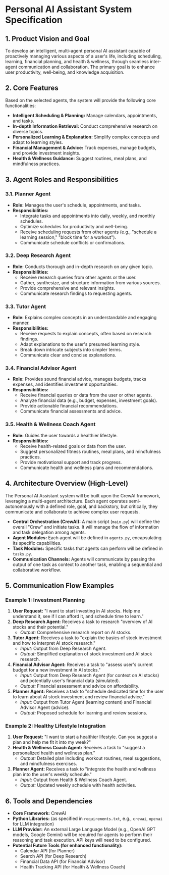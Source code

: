 # Personal AI Assistant System Specification

## 1. Product Vision and Goal
To develop an intelligent, multi-agent personal AI assistant capable of proactively managing various aspects of a user's life, including scheduling, learning, financial planning, and health & wellness, through seamless inter-agent communication and collaboration. The primary goal is to enhance user productivity, well-being, and knowledge acquisition.

## 2. Core Features
Based on the selected agents, the system will provide the following core functionalities:
*   **Intelligent Scheduling & Planning:** Manage calendars, appointments, and tasks.
*   **In-depth Information Retrieval:** Conduct comprehensive research on diverse topics.
*   **Personalized Learning & Explanation:** Simplify complex concepts and adapt to learning styles.
*   **Financial Management & Advice:** Track expenses, manage budgets, and provide investment insights.
*   **Health & Wellness Guidance:** Suggest routines, meal plans, and mindfulness practices.

## 3. Agent Roles and Responsibilities

### 3.1. Planner Agent
*   **Role:** Manages the user's schedule, appointments, and tasks.
*   **Responsibilities:**
    *   Integrate tasks and appointments into daily, weekly, and monthly schedules.
    *   Optimize schedules for productivity and well-being.
    *   Receive scheduling requests from other agents (e.g., "schedule a learning session," "block time for a workout").
    *   Communicate schedule conflicts or confirmations.

### 3.2. Deep Research Agent
*   **Role:** Conducts thorough and in-depth research on any given topic.
*   **Responsibilities:**
    *   Receive research queries from other agents or the user.
    *   Gather, synthesize, and structure information from various sources.
    *   Provide comprehensive and relevant insights.
    *   Communicate research findings to requesting agents.

### 3.3. Tutor Agent
*   **Role:** Explains complex concepts in an understandable and engaging manner.
*   **Responsibilities:**
    *   Receive requests to explain concepts, often based on research findings.
    *   Adapt explanations to the user's presumed learning style.
    *   Break down intricate subjects into simpler terms.
    *   Communicate clear and concise explanations.

### 3.4. Financial Advisor Agent
*   **Role:** Provides sound financial advice, manages budgets, tracks expenses, and identifies investment opportunities.
*   **Responsibilities:**
    *   Receive financial queries or data from the user or other agents.
    *   Analyze financial data (e.g., budget, expenses, investment goals).
    *   Provide actionable financial recommendations.
    *   Communicate financial assessments and advice.

### 3.5. Health & Wellness Coach Agent
*   **Role:** Guides the user towards a healthier lifestyle.
*   **Responsibilities:**
    *   Receive health-related goals or data from the user.
    *   Suggest personalized fitness routines, meal plans, and mindfulness practices.
    *   Provide motivational support and track progress.
    *   Communicate health and wellness plans and recommendations.

## 4. Architecture Overview (High-Level)

The Personal AI Assistant system will be built upon the CrewAI framework, leveraging a multi-agent architecture. Each agent operates semi-autonomously with a defined role, goal, and backstory, but critically, they communicate and collaborate to achieve complex user requests.

*   **Central Orchestration (CrewAI):** A main script (`main.py`) will define the overall "Crew" and initiate tasks. It will manage the flow of information and task delegation among agents.
*   **Agent Modules:** Each agent will be defined in `agents.py`, encapsulating its specific capabilities.
*   **Task Modules:** Specific tasks that agents can perform will be defined in `tasks.py`.
*   **Communication Channels:** Agents will communicate by passing the output of one task as context to another task, enabling a sequential and collaborative workflow.

## 5. Communication Flow Examples

### Example 1: Investment Planning
1.  **User Request:** "I want to start investing in AI stocks. Help me understand it, see if I can afford it, and schedule time to learn."
2.  **Deep Research Agent:** Receives a task to research "overview of AI stocks and their potential."
    *   *Output:* Comprehensive research report on AI stocks.
3.  **Tutor Agent:** Receives a task to "explain the basics of stock investment and how to interpret AI stock research."
    *   *Input:* Output from Deep Research Agent.
    *   *Output:* Simplified explanation of stock investment and AI stock research.
4.  **Financial Advisor Agent:** Receives a task to "assess user's current budget for a new investment in AI stocks."
    *   *Input:* Output from Deep Research Agent (for context on AI stocks) and potentially user's financial data (simulated).
    *   *Output:* Financial assessment and advice on affordability.
5.  **Planner Agent:** Receives a task to "schedule dedicated time for the user to learn about AI stock investment and review financial advice."
    *   *Input:* Output from Tutor Agent (learning content) and Financial Advisor Agent (advice).
    *   *Output:* Proposed schedule for learning and review sessions.

### Example 2: Healthy Lifestyle Integration
1.  **User Request:** "I want to start a healthier lifestyle. Can you suggest a plan and help me fit it into my week?"
2.  **Health & Wellness Coach Agent:** Receives a task to "suggest a personalized health and wellness plan."
    *   *Output:* Detailed plan including workout routines, meal suggestions, and mindfulness exercises.
3.  **Planner Agent:** Receives a task to "integrate the health and wellness plan into the user's weekly schedule."
    *   *Input:* Output from Health & Wellness Coach Agent.
    *   *Output:* Updated weekly schedule with health activities.

## 6. Tools and Dependencies
*   **Core Framework:** CrewAI
*   **Python Libraries:** (as specified in `requirements.txt`, e.g., `crewai`, `openai` for LLM integration)
*   **LLM Provider:** An external Large Language Model (e.g., OpenAI GPT models, Google Gemini) will be required for agents to perform their reasoning and task execution. API keys will need to be configured.
*   **Potential Future Tools (for enhanced functionality):**
    *   Calendar API (for Planner)
    *   Search API (for Deep Research)
    *   Financial Data API (for Financial Advisor)
    *   Health Tracking API (for Health & Wellness Coach)
